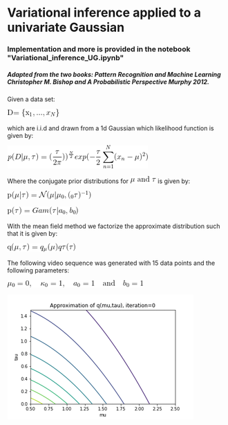 # Variational inference applied to a univariate Gaussian

### Implementation and more is provided in the notebook "Variational_inference_UG.ipynb"

##### Adapted from the two books: Pattern Recognition and Machine Learning Christopher M. Bishop and A Probabilistic Perspective Murphy 2012.

Given a data set:

![](equations/eq_0.png)

which are i.i.d and drawn from a 1d Gaussian which likelihood function is given by:

![](equations/eq_1.png)

Where the conjugate prior distributions for ![](equations/eq_1.5.png) is given by:

![](equations/eq_2.png)

![](equations/eq_3.png)

With the mean field method we factorize the approximate distribution such that it is given by: 

![](equations/eq_4.png)

The following video sequence was generated with 15 data points and the following parameters:

![](equations/eq_5.png)

![Alt Text](vi_ug_15.gif)
